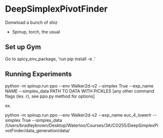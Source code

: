 # DeepSimplexPivotFinder

Donwload a bunch of shiz
- Spinup, torch, the usual

## Set up Gym

Go to spicy_env_package, 'run pip install -e .'

## Running Experiments

python -m spinup.run ppo --env Walker2d-v2 --simplex True --exp_name NAME --simplex_data PATH TO DATA WITH PICKLES [any other command flags (lex. r), see ppo.py method for options]

ex. 

python -m spinup.run ppo --env Walker2d-v2 --exp_name euc_4_lowerlr --simplex True --simplex_data /Users/bradleybrown/Desktop/Waterloo/Courses/3A/CO255/DeepSimplexPivotFinder/data_generation/data/